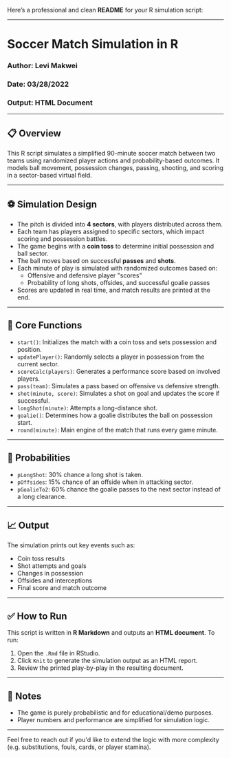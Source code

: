 Here’s a professional and clean **README** for your R simulation script:

---

# Soccer Match Simulation in R

### Author: Levi Makwei  
### Date: 03/28/2022  
### Output: HTML Document  

---

## 📋 Overview

This R script simulates a simplified 90-minute soccer match between two teams using randomized player actions and probability-based outcomes. It models ball movement, possession changes, passing, shooting, and scoring in a sector-based virtual field.

---

## ⚽ Simulation Design

- The pitch is divided into **4 sectors**, with players distributed across them.
- Each team has players assigned to specific sectors, which impact scoring and possession battles.
- The game begins with a **coin toss** to determine initial possession and ball sector.
- The ball moves based on successful **passes** and **shots**.
- Each minute of play is simulated with randomized outcomes based on:
  - Offensive and defensive player "scores"
  - Probability of long shots, offsides, and successful goalie passes
- Scores are updated in real time, and match results are printed at the end.

---

## 🔁 Core Functions

- `start()`: Initializes the match with a coin toss and sets possession and position.
- `updatePlayer()`: Randomly selects a player in possession from the current sector.
- `scoreCalc(players)`: Generates a performance score based on involved players.
- `pass(team)`: Simulates a pass based on offensive vs defensive strength.
- `shot(minute, score)`: Simulates a shot on goal and updates the score if successful.
- `longShot(minute)`: Attempts a long-distance shot.
- `goalie()`: Determines how a goalie distributes the ball on possession start.
- `round(minute)`: Main engine of the match that runs every game minute.

---

## 🧠 Probabilities

- `pLongShot`: 30% chance a long shot is taken.
- `pOffsides`: 15% chance of an offside when in attacking sector.
- `pGoalieTo2`: 60% chance the goalie passes to the next sector instead of a long clearance.

---

## 📈 Output

The simulation prints out key events such as:

- Coin toss results  
- Shot attempts and goals  
- Changes in possession  
- Offsides and interceptions  
- Final score and match outcome

---

## ✅ How to Run

This script is written in **R Markdown** and outputs an **HTML document**. To run:

1. Open the `.Rmd` file in RStudio.
2. Click `Knit` to generate the simulation output as an HTML report.
3. Review the printed play-by-play in the resulting document.

---

## 📝 Notes

- The game is purely probabilistic and for educational/demo purposes.
- Player numbers and performance are simplified for simulation logic.

---

Feel free to reach out if you'd like to extend the logic with more complexity (e.g. substitutions, fouls, cards, or player stamina).
